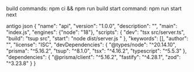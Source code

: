 build commands: npm ci && npm run build
start command: npm run start
next


antigo json
{
  "name": "api",
  "version": "1.0.0",
  "description": "",
  "main": "index.js",
  "engines": {"node": "18"},
  "scripts": {
    "dev": "tsx src/server.ts",
    "build": "tsup src",
    "start": "node dist/server.js "
  },
  "keywords": [],
  "author": "",
  "license": "ISC",
  "devDependencies": {
    "@types/node": "^20.14.10",
    "prisma": "^5.16.2",
    "tsup": "^8.1.0",
    "tsx": "^4.16.2",
    "typescript": "^5.5.3"
  },
  "dependencies": {
    "@prisma/client": "^5.16.2",
    "fastify": "^4.28.1",
    "zod": "^3.23.8"
  }
}